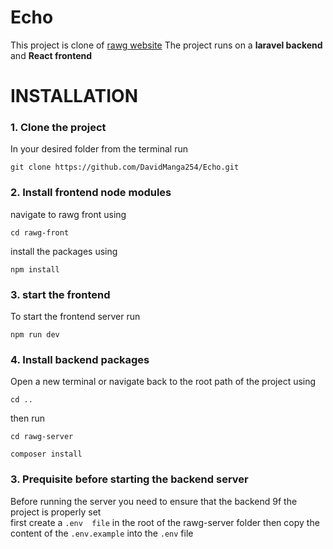 # Echo
This project is clone of [rawg website](https://rawg.io)
The project runs on a **laravel backend** and **React frontend**

# INSTALLATION
### 1. Clone the project
In your desired folder from the terminal run <br>
```
git clone https://github.com/DavidManga254/Echo.git
```
### 2. Install frontend node modules
navigate to rawg front using<br>
```
cd rawg-front         
```

install the packages using
```
npm install  
```
### 3. start the frontend
To start the frontend server run 
```
npm run dev

```
### 4. Install backend packages
Open a new terminal or navigate back to the root path of the project using <br>

```
cd ..

```
then run 
```
cd rawg-server

composer install

```
### 3. Prequisite before starting the backend server
Before running the server you need to ensure that the backend 9f the project is properly set
<br>
first create a `.env  file` in the root of the rawg-server folder then copy the content of the `.env.example` into the `.env` file<br>

